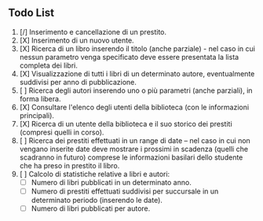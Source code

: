 ## Todo List

1. [/] Inserimento e cancellazione di un prestito.
2. [X] Inserimento di un nuovo utente.
3. [X] Ricerca di un libro inserendo il titolo (anche parziale) - nel caso in cui nessun parametro venga specificato deve essere presentata la lista completa dei libri.
4. [X] Visualizzazione di tutti i libri di un determinato autore, eventualmente suddivisi per anno di pubblicazione.
5. [ ] Ricerca degli autori inserendo uno o più parametri (anche parziali), in forma libera.
6. [X] Consultare l'elenco degli utenti della biblioteca (con le informazioni principali).
7. [X] Ricerca di un utente della biblioteca e il suo storico dei prestiti (compresi quelli in corso).
8. [ ] Ricerca dei prestiti effettuati in un range di date – nel caso in cui non vengano inserite date deve mostrare i prossimi in scadenza (quelli che scadranno in futuro) comprese le informazioni basilari dello studente che ha preso in prestito il libro.
9. [ ] Calcolo di statistiche relative a libri e autori:
    - [ ] Numero di libri pubblicati in un determinato anno.
    - [ ] Numero di prestiti effettuati suddivisi per succursale in un determinato periodo (inserendo le date).
    - [ ] Numero di libri pubblicati per autore. 
